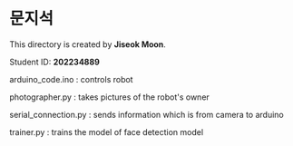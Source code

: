 # 문지석

This directory is created by **Jiseok Moon**.

Student ID: **202234889**

arduino_code.ino : controls robot

photographer.py : takes pictures of the robot's owner

serial_connection.py : sends information which is from camera to arduino

trainer.py : trains the model of face detection model

